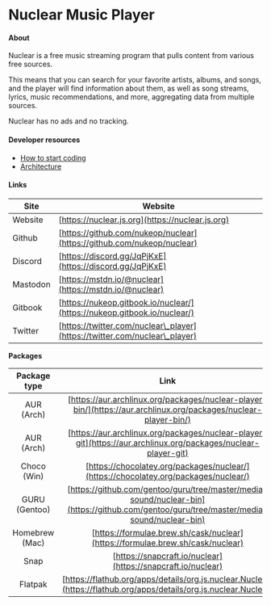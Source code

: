 # Nuclear Music Player

#### About

Nuclear is a free music streaming program that pulls content from various free sources.

This means that you can search for your favorite artists, albums, and songs, and the player will find information about them, as well as song streams, lyrics, music recommendations, and more, aggregating data from multiple sources.

Nuclear has no ads and no tracking.

#### Developer resources

* [How to start coding](developer-resources/development-process/)
* [Architecture](developer-resources/architecture.md)

#### Links

| Site     | Website                                                                    |
| -------- | -------------------------------------------------------------------------- |
| Website  | [https://nuclear.js.org](https://nuclear.js.org)                           |
| Github   | [https://github.com/nukeop/nuclear](https://github.com/nukeop/nuclear)     |
| Discord  | [https://discord.gg/JqPjKxE](https://discord.gg/JqPjKxE)                   |
| Mastodon | [https://mstdn.io/@nuclear](https://mstdn.io/@nuclear)                     |
| Gitbook  | [https://nukeop.gitbook.io/nuclear/](https://nukeop.gitbook.io/nuclear/)   |
| Twitter  | [https://twitter.com/nuclear\_player](https://twitter.com/nuclear\_player) |

**Packages**

|  Package type  |                                                                   Link                                                                   |                   Maintainer                  |               Installation Method              |
| :------------: | :--------------------------------------------------------------------------------------------------------------------------------------: | :-------------------------------------------: | :--------------------------------------------: |
|   AUR (Arch)   |             [https://aur.archlinux.org/packages/nuclear-player-bin/](https://aur.archlinux.org/packages/nuclear-player-bin/)             |      [nukeop](https://github.com/nukeop)      |            yay -s nuclear-player-bin           |
|   AUR (Arch)   |              [https://aur.archlinux.org/packages/nuclear-player-git](https://aur.archlinux.org/packages/nuclear-player-git)              |      [nukeop](https://github.com/nukeop)      |            yay -s nuclear-player-git           |
|   Choco (Win)  |                           [https://chocolatey.org/packages/nuclear/](https://chocolatey.org/packages/nuclear/)                           | [JourneyOver](https://github.com/JourneyOver) |              choco install nuclear             |
|  GURU (Gentoo) | [https://github.com/gentoo/guru/tree/master/media-sound/nuclear-bin](https://github.com/gentoo/guru/tree/master/media-sound/nuclear-bin) |   [scardracs](https://github.com/scardracs)   |               emerge nuclear-bin               |
| Homebrew (Mac) |                              [https://formulae.brew.sh/cask/nuclear](https://formulae.brew.sh/cask/nuclear)                              |                    Homebrew                   |           brew install --cask nuclear          |
|      Snap      |                                       [https://snapcraft.io/nuclear](https://snapcraft.io/nuclear)                                       |      [nukeop](https://github.com/nukeop)      |            sudo snap install nuclear           |
|     Flatpak    |            [https://flathub.org/apps/details/org.js.nuclear.Nuclear](https://flathub.org/apps/details/org.js.nuclear.Nuclear)            |      [nukeop](https://github.com/nukeop)      | flatpak install flathub org.js.nuclear.Nuclear |
